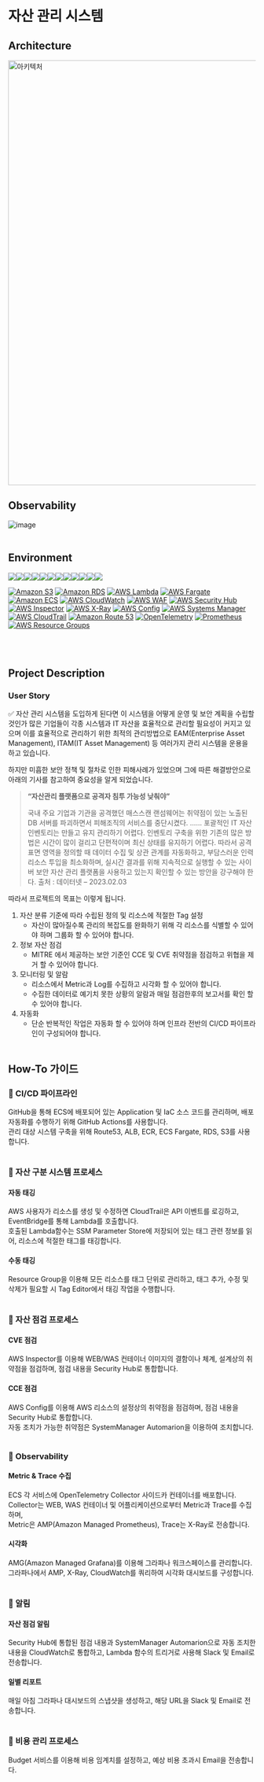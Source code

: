 # 자산 관리 시스템 
## Architecture
<img width="864" alt="아키텍처" src="https://github.com/taekyung-oh/DevOps-PJT-Final/assets/126674247/604730ce-8520-412c-b324-02ce9c937f28">


## Observability
![image](https://github.com/cs-devops-bootcamp/devops-04-Final-Team9/assets/126463472/7498e4ee-ef46-4c3c-8321-5a044d3caaea)
<br><br>
## Environment
<img src="https://img.shields.io/badge/GitHub-181717?style=for-the-badge&logo=GitHub&logoColor=white"/><img src="https://img.shields.io/badge/GithubActions-2088FF?style=for-the-badge&logo=GithubActions&logoColor=white"/><img src="https://img.shields.io/badge/AmazonAWS-232F3E?style=for-the-badge&logo=AmazonAWS&logoColor=white"/><img src="https://img.shields.io/badge/Prometheus-E6522C?style=for-the-badge&logo=Prometheus&logoColor=white"/><img src="https://img.shields.io/badge/Grafana-F46800?style=for-the-badge&logo=Grafana&logoColor=white"/><img src="https://img.shields.io/badge/Gmail-EA4335?style=for-the-badge&logo=Gmail&logoColor=white"/><img src="https://img.shields.io/badge/Slack-4A154B?style=for-the-badge&logo=Slack&logoColor=white"/><img src="https://img.shields.io/badge/Python-3776AB?style=for-the-badge&logo=Python&logoColor=white"/><img src="https://img.shields.io/badge/JavaScript-F7DF1E?style=for-the-badge&logo=JavaScript&logoColor=white"/><img src="https://img.shields.io/badge/Terraform-7B42BC?style=for-the-badge&logo=Terraform&logoColor=white"/><img src="https://img.shields.io/badge/Windows-0078D6?style=for-the-badge&logo=Windows&logoColor=white"/><img src="https://img.shields.io/badge/Ubuntu-E95420?style=for-the-badge&logo=Ubuntu&logoColor=white"/>



[![Amazon S3](https://img.shields.io/badge/Amazon%20S3-Cloud%20Storage-orange?style=flat-square&logo=amazon-s3)](https://aws.amazon.com/s3/)
[![Amazon RDS](https://img.shields.io/badge/Amazon%20RDS-Managed%20Database-orange?style=flat-square&logo=amazon-rds)](https://aws.amazon.com/rds/)
[![AWS Lambda](https://img.shields.io/badge/AWS%20Lambda-Serverless-orange?style=flat-square&logo=amazon-lambda)](https://aws.amazon.com/lambda/)
[![AWS Fargate](https://img.shields.io/badge/AWS%20Fargate-Serverless%20Containers-orange?style=flat-square&logo=aws-fargate)](https://aws.amazon.com/fargate/)
[![Amazon ECS](https://img.shields.io/badge/Amazon%20ECS-Container%20Service-orange?style=flat-square&logo=amazon-ecs)](https://aws.amazon.com/ecs/)
[![AWS CloudWatch](https://img.shields.io/badge/AWS%20CloudWatch-Monitoring%20and%20Observability-orange?style=flat-square&logo=amazon-cloudwatch)](https://aws.amazon.com/cloudwatch/)
[![AWS WAF](https://img.shields.io/badge/AWS%20WAF-Web%20Application%20Firewall-orange?style=flat-square&logo=amazon-waf)](https://aws.amazon.com/waf/)
[![AWS Security Hub](https://img.shields.io/badge/AWS%20Security%20Hub-Security%20Monitoring-orange?style=flat-square&logo=amazon-security-hub)](https://aws.amazon.com/security-hub/)
[![AWS Inspector](https://img.shields.io/badge/AWS%20Inspector-Vulnerability%20Assessment-orange?style=flat-square&logo=amazon-inspector)](https://aws.amazon.com/inspector/)
[![AWS X-Ray](https://img.shields.io/badge/AWS%20X--Ray-Tracing%20%26%20Analytics-orange?style=flat-square&logo=amazon-xray)](https://aws.amazon.com/xray/)
[![AWS Config](https://img.shields.io/badge/AWS%20Config-Resource%20Compliance%20%26%20Audit-orange?style=flat-square&logo=amazon-config)](https://aws.amazon.com/config/)
[![AWS Systems Manager](https://img.shields.io/badge/AWS%20Systems%20Manager-Operational%20Data%20Collection-orange?style=flat-square&logo=amazon-systems-manager)](https://aws.amazon.com/systems-manager/)
[![AWS CloudTrail](https://img.shields.io/badge/AWS%20CloudTrail-Audit%20%26%20Compliance-orange?style=flat-square&logo=amazon-cloudtrail)](https://aws.amazon.com/cloudtrail/)
[![Amazon Route 53](https://img.shields.io/badge/Amazon%20Route%2053-DNS%20Management-orange?style=flat-square&logo=amazon-route53)](https://aws.amazon.com/route53/)
[![OpenTelemetry](https://img.shields.io/badge/OpenTelemetry-Observability-yellow?style=flat-square&logo=open-telemetry)](https://opentelemetry.io)
[![Prometheus](https://img.shields.io/badge/Prometheus-Monitoring-yellow?style=flat-square&logo=prometheus)](https://prometheus.io)
[![AWS Resource Groups](https://img.shields.io/badge/AWS%20Resource%20Groups-Resource%20Organization-orange?style=flat-square&logo=amazon-aws)](https://aws.amazon.com/resource-groups/)


<br><br>
## Project Description
### User Story
✅ 자산 관리 시스템을 도입하게 된다면 이 시스템을 어떻게 운영 및 보안 계획을 수립할것인가
많은 기업들이 각종 시스템과 IT 자산을 효율적으로 관리할 필요성이 커지고 있으며 이를 효율적으로 관리하기 위한 최적의 관리방법으로 EAM(Enterprise Asset Management), ITAM(IT Asset Management) 등 여러가지 관리 시스템을 운용을 하고 있습니다.

하지만 미흡한 보안 정책 및 절차로 인한 피해사례가 있었으며 그에 따른 해결방안으로 아래의 기사를 참고하여 중요성을 알게 되었습니다.

> **“자산관리 플랫폼으로 공격자 침투 가능성 낮춰야”**
> 
> 국내 주요 기업과 기관을 공격했던 매스스캔 랜섬웨어는 취약점이 있는 노출된 DB 서버를 파괴하면서 피해조직의 서비스를 중단시켰다.
> ……
> 포괄적인 IT 자산 인벤토리는 만들고 유지 관리하기 어렵다. 인벤토리 구축을 위한 기존의 많은 방법은 시간이 많이 걸리고 단편적이며 최신 상태를 유지하기 어렵다.
> 따라서 공격 표면 영역을 정의할 때 데이터 수집 및 상관 관계를 자동화하고, 부담스러운 인력 리소스 투입을 최소화하며, 실시간 결과를 위해 지속적으로 실행할 수 있는 사이버 보안 자산 관리 플랫폼을 사용하고 있는지 확인할 수 있는 방안을 강구해야 한다.
> 출처 : 데이터넷 – 2023.02.03

따라서 프로젝트의 목표는 이렇게 됩니다.

1. 자산 분류 기준에 따라 수립된 정의 및 리소스에 적절한 Tag 설정
   - 자산이 많아질수록 관리의 복잡도를 완화하기 위해 각 리소스를 식별할 수 있어야 하며 그룹화 할 수 있어야 합니다.
2. 정보 자산 점검
   - MITRE 에서 제공하는 보안 기준인 CCE 및 CVE 취약점을 점검하고 위협을 제거 할 수 있어야 합니다.
3. 모니터링 및 알람
   - 리소스에서 Metric과 Log를 수집하고 시각화 할 수 있어야 합니다.
   - 수집한 데이터로 예기치 못한 상황의 알람과 매일 점검한후의 보고서를 확인 할 수 있어야 합니다.
4. 자동화
   - 단순 반복적인 작업은 자동화 할 수 있어야 하며 인프라 전반의 CI/CD 파이프라인이 구성되어야 합니다.
<br><br>
## How-To 가이드
### 📍 CI/CD 파이프라인
GitHub을 통해 ECS에 배포되어 있는 Application 및 IaC 소스 코드를 관리하며, 배포 자동화를 수행하기 위해 GitHub Actions를 사용합니다.<br>
관리 대상 시스템 구축을 위해 Route53, ALB, ECR, ECS Fargate, RDS, S3를 사용합니다.
<br><br>
### 📍 자산 구분 시스템 프로세스
#### 자동 태깅
AWS 사용자가 리소스를 생성 및 수정하면 CloudTrail은 API 이벤트를 로깅하고, EventBridge를 통해 Lambda를 호출합니다.<br>
호출된 Lambda함수는 SSM Parameter Store에 저장되어 있는 태그 관련 정보를 읽어, 리소스에 적절한 태그를 태깅합니다.
#### 수동 태깅
Resource Group을 이용해 모든 리소스를 태그 단위로 관리하고, 태그 추가, 수정 및 삭제가 필요할 시 Tag Editor에서 태깅 작업을 수행합니다.
<br><br>
### 📍 자산 점검 프로세스
#### CVE 점검
AWS Inspector를 이용해 WEB/WAS 컨테이너 이미지의 결함이나 체계, 설계상의 취약점을 점검하며, 점검 내용을 Security Hub로 통합합니다.
#### CCE 점검
AWS Config를 이용해 AWS 리소스의 설정상의 취약점을 점검하며, 점검 내용을 Security Hub로 통합합니다.<br>
자동 조치가 가능한 취약점은 SystemManager Automarion을 이용하여 조치합니다.
<br><br>
### 📍 Observability
#### Metric & Trace 수집
ECS 각 서비스에 OpenTelemetry Collector 사이드카 컨테이너를 배포합니다.<br>
Collector는 WEB, WAS 컨테이너 및 어플리케이션으로부터 Metric과 Trace를 수집하며,<br>
Metric은 AMP(Amazon Managed Prometheus), Trace는 X-Ray로 전송합니다.
#### 시각화
AMG(Amazon Managed Grafana)를 이용해 그라파나 워크스페이스를 관리합니다.<br>
그라파나에서 AMP, X-Ray, CloudWatch를 쿼리하여 시각화 대시보드를 구성합니다.
<br><br>
### 📍 알림
#### 자산 점검 알림
Security Hub에 통합된 점검 내용과 SystemManager Automarion으로 자동 조치한 내용을 CloudWatch로 통합하고, Lambda 함수의 트리거로 사용해 Slack 및 Email로 전송합니다.
#### 일별 리포트
매일 아침 그라파나 대시보드의 스냅샷을 생성하고, 해당 URL을 Slack 및 Email로 전송합니다.
<br><br>
### 📍 비용 관리 프로세스
Budget 서비스를 이용해 비용 임계치를 설정하고, 예상 비용 초과시 Email을 전송합니다.
